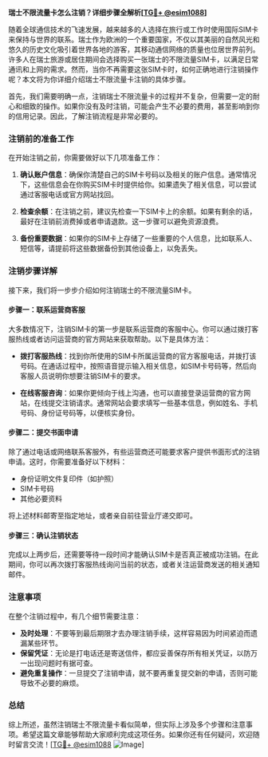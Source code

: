 **瑞士不限流量卡怎么注销？详细步骤全解析[[TG💪+ @esim1088](https://t.me/s/esim1088)]**

随着全球通信技术的飞速发展，越来越多的人选择在旅行或工作时使用国际SIM卡来保持与世界的联系。瑞士作为欧洲的一个重要国家，不仅以其美丽的自然风光和悠久的历史文化吸引着世界各地的游客，其移动通信网络的质量也位居世界前列。许多人在瑞士旅游或居住期间会选择购买一张瑞士的不限流量SIM卡，以满足日常通讯和上网的需求。然而，当你不再需要这张SIM卡时，如何正确地进行注销操作呢？本文将为你详细介绍瑞士不限流量卡注销的具体步骤。

首先，我们需要明确一点，注销瑞士不限流量卡的过程并不复杂，但需要一定的耐心和细致的操作。如果你没有及时注销，可能会产生不必要的费用，甚至影响到你的信用记录。因此，了解注销流程是非常必要的。

### 注销前的准备工作

在开始注销之前，你需要做好以下几项准备工作：

1. **确认账户信息**：确保你清楚自己的SIM卡号码以及相关的账户信息。通常情况下，这些信息会在你购买SIM卡时提供给你。如果遗失了相关信息，可以尝试通过客服电话或官方网站找回。

2. **检查余额**：在注销之前，建议先检查一下SIM卡上的余额。如果有剩余的话，最好在注销前消费掉或者申请退款。这一步骤可以避免资源浪费。

3. **备份重要数据**：如果你的SIM卡上存储了一些重要的个人信息，比如联系人、短信等，请提前将这些数据备份到其他设备上，以免丢失。

### 注销步骤详解

接下来，我们将一步步介绍如何注销瑞士的不限流量SIM卡。

#### 步骤一：联系运营商客服

大多数情况下，注销SIM卡的第一步是联系运营商的客服中心。你可以通过拨打客服热线或者访问运营商的官方网站来获取帮助。以下是具体方法：

- **拨打客服热线**：找到你所使用的SIM卡所属运营商的官方客服电话，并拨打该号码。在通话过程中，按照语音提示输入相关信息，如SIM卡号码等，然后向客服人员说明你想要注销SIM卡的要求。
  
- **在线客服咨询**：如果你更倾向于线上沟通，也可以直接登录运营商的官方网站，在线提交注销请求。通常网站会要求填写一些基本信息，例如姓名、手机号码、身份证号码等，以便核实身份。

#### 步骤二：提交书面申请

除了通过电话或网络联系客服外，有些运营商还可能要求客户提供书面形式的注销申请。这时，你需要准备好以下材料：

- 身份证明文件复印件（如护照）
- SIM卡号码
- 其他必要资料

将上述材料邮寄至指定地址，或者亲自前往营业厅递交即可。

#### 步骤三：确认注销状态

完成以上两步后，还需要等待一段时间才能确认SIM卡是否真正被成功注销。在此期间，你可以再次拨打客服热线询问当前的状态，或者关注运营商发送的相关通知邮件。

### 注意事项

在整个注销过程中，有几个细节需要注意：

- **及时处理**：不要等到最后期限才去办理注销手续，这样容易因为时间紧迫而遗漏某些环节。
- **保留凭证**：无论是打电话还是寄送信件，都应妥善保存所有相关凭证，以防万一出现问题时有据可查。
- **避免重复操作**：一旦提交了注销申请，就不要再重复提交新的申请，否则可能导致不必要的麻烦。

### 总结

综上所述，虽然注销瑞士不限流量卡看似简单，但实际上涉及多个步骤和注意事项。希望这篇文章能够帮助大家顺利完成这项任务。如果你还有任何疑问，欢迎随时留言交流！[[TG💪+ @esim1088](https://t.me/s/esim1088) ![Image](https://i.postimg.cc/4NQfJmqS/Snipaste-2025-05-13-00-14-12.png)]